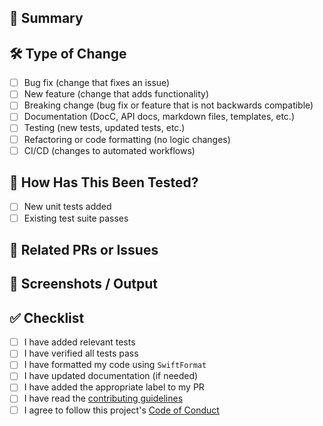 ## 📝 Summary

<!-- Please provide a brief summary of your changes along with any relevant context. -->

## 🛠️ Type of Change

<!-- Check all that apply. -->

- [ ] Bug fix (change that fixes an issue)
- [ ] New feature (change that adds functionality)
- [ ] Breaking change (bug fix or feature that is not backwards compatible)
- [ ] Documentation (DocC, API docs, markdown files, templates, etc.)
- [ ] Testing (new tests, updated tests, etc.)
- [ ] Refactoring or code formatting (no logic changes)
- [ ] CI/CD (changes to automated workflows)

## 🧪 How Has This Been Tested?

<!-- 
Please describe the tests you've run to verify your changes.
If fixing a bug, please describe the steps to reproduce the bug.
-->

- [ ] New unit tests added
- [ ] Existing test suite passes

## 🔗 Related PRs or Issues <!-- Delete section if not applicable -->

<!--
To automatically close an issue when this PR is merged, please include one of the following:
  - Fixes #<issue-number>
  - Closes #<issue-number>
  - Resolves #<issue-number>
-->

<!--
Please link any related PRs, for example:
  - Unblocks #<pr-number>
  - Duplicates #<pr-number>
  - Depends on #<pr-number>
  - Relates to #<pr-number>
-->

## 📸 Screenshots / Output <!-- Delete section if not applicable -->

<!-- Include any screenshots, logs, or terminal output relevant to this change. -->

## ✅ Checklist

<!-- Confirm that you've completed the following steps. -->

- [ ] I have added relevant tests
- [ ] I have verified all tests pass
- [ ] I have formatted my code using `SwiftFormat`
- [ ] I have updated documentation (if needed)
- [ ] I have added the appropriate label to my PR
- [ ] I have read the [contributing guidelines](https://github.com/fetch-rewards/SwiftSyntaxSugar/blob/main/CONTRIBUTING.md)
- [ ] I agree to follow this project's [Code of Conduct](https://github.com/fetch-rewards/SwiftSyntaxSugar/blob/main/CODE_OF_CONDUCT.md)
